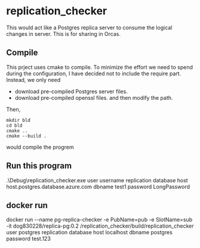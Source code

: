 # replication_checker
This would act like a Postgres replica server to consume the logical changes in server. This is for sharing in Orcas.

## Compile
This prject uses cmake to compile. To minimize the effort we need to spend during the configuration, I have decided not to include the require part. Instead, we only need
- download pre-compiled Postgres server files.
- download pre-compiled openssl files.
and then modify the path.

Then, 
```
mkdir bld
cd bld
cmake ..
cmake --build .
```
would compile the progrem

## Run this program
.\Debug\replication_checker.exe user username replication database host host.postgres.database.azure.com dbname test1 password LongPassword


## docker run

docker run --name pg-replica-checker -e PubName=pub -e SlotName=sub -it dog830228/replica-pg:0.2 /replication_checker/build/replication_checker user postgres replication database host localhost dbname postgres password test.123
